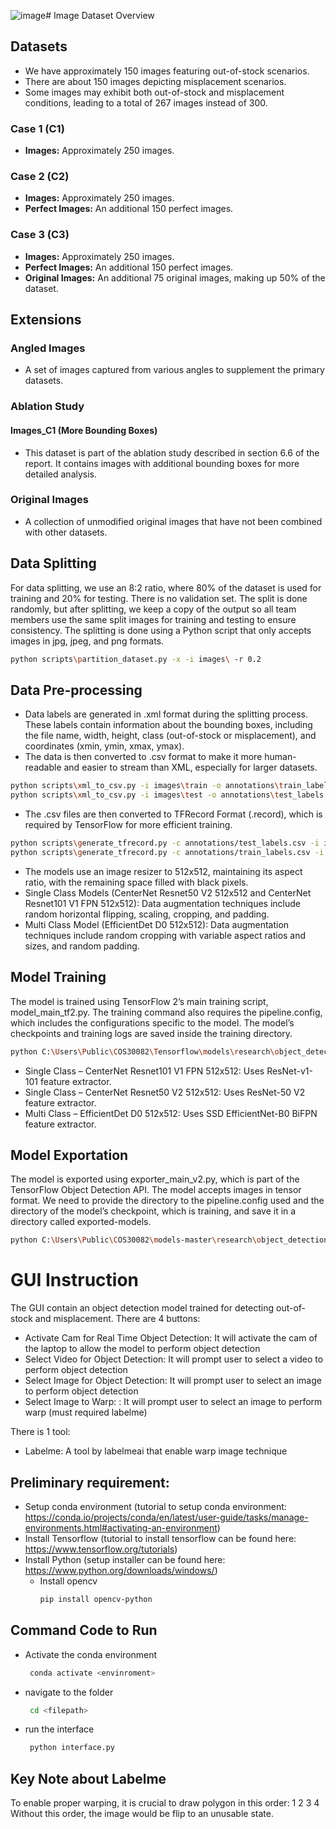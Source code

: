 ![image](https://github.com/Pinkslushie/COS30018_GROUP_ASSIGNMENT/assets/133955496/b5d8146a-a63f-436b-b53b-4f9acf54aa9c)# Image Dataset Overview

## Datasets

- We have approximately 150 images featuring out-of-stock scenarios.
- There are about 150 images depicting misplacement scenarios.
- Some images may exhibit both out-of-stock and misplacement conditions, leading to a total of 267 images instead of 300.

### Case 1 (C1)
- **Images:** Approximately 250 images.

### Case 2 (C2)
- **Images:** Approximately 250 images.
- **Perfect Images:** An additional 150 perfect images.

### Case 3 (C3)
- **Images:** Approximately 250 images.
- **Perfect Images:** An additional 150 perfect images.
- **Original Images:** An additional 75 original images, making up 50% of the dataset.

## Extensions

### Angled Images
- A set of images captured from various angles to supplement the primary datasets.

### Ablation Study

#### Images_C1 (More Bounding Boxes)
- This dataset is part of the ablation study described in section 6.6 of the report. It contains images with additional bounding boxes for more detailed analysis.

### Original Images
- A collection of unmodified original images that have not been combined with other datasets.

## Data Splitting

For data splitting, we use an 8:2 ratio, where 80% of the dataset is used for training and 20% for testing. There is no validation set. The split is done randomly, but after splitting, we keep a copy of the output so all team members use the same split images for training and testing to ensure consistency. The splitting is done using a Python script that only accepts images in jpg, jpeg, and png formats.

```bash
python scripts\partition_dataset.py -x -i images\ -r 0.2
```

## Data Pre-processing

- Data labels are generated in .xml format during the splitting process. These labels contain information about the bounding boxes, including the file name, width, height, class (out-of-stock or misplacement), and coordinates (xmin, ymin, xmax, ymax).
- The data is then converted to .csv format to make it more human-readable and easier to stream than XML, especially for larger datasets.

```bash
python scripts\xml_to_csv.py -i images\train -o annotations\train_labels.csv
python scripts\xml_to_csv.py -i images\test -o annotations\test_labels.csv
```

- The .csv files are then converted to TFRecord Format (.record), which is required by TensorFlow for more efficient training.

```bash
python scripts\generate_tfrecord.py -c annotations/test_labels.csv -i images/test -x images/test -o annotations/test.tfrecord -l annotations/label_map.pbtxt
python scripts\generate_tfrecord.py -c annotations/train_labels.csv -i images/train -x images/train -o annotations/train.tfrecord -l annotations/label_map.pbtxt
```

- The models use an image resizer to 512x512, maintaining its aspect ratio, with the remaining space filled with black pixels.
- Single Class Models (CenterNet Resnet50 V2 512x512 and CenterNet Resnet101 V1 FPN 512x512): Data augmentation techniques include random horizontal flipping, scaling, cropping, and padding.
- Multi Class Model (EfficientDet D0 512x512): Data augmentation techniques include random cropping with variable aspect ratios and sizes, and random padding.

## Model Training

The model is trained using TensorFlow 2’s main training script, model_main_tf2.py. The training command also requires the pipeline.config, which includes the configurations specific to the model. The model’s checkpoints and training logs are saved inside the training directory.

```bash
python C:\Users\Public\COS30082\Tensorflow\models\research\object_detection\model_main_tf2.py --pipeline_config_path="models\[model name]\pipeline.config" --model_dir="training" –alsologtostderr
```

- Single Class – CenterNet Resnet101 V1 FPN 512x512: Uses ResNet-v1-101 feature extractor.
- Single Class – CenterNet Resnet50 V2 512x512: Uses ResNet-50 V2 feature extractor.
- Multi Class – EfficientDet D0 512x512: Uses SSD EfficientNet-B0 BiFPN feature extractor.

## Model Exportation

The model is exported using exporter_main_v2.py, which is part of the TensorFlow Object Detection API. The model accepts images in tensor format. We need to provide the directory to the pipeline.config used and the directory of the model’s checkpoint, which is training, and save it in a directory called exported-models.
```bash
python C:\Users\Public\COS30082\models-master\research\object_detection\exporter_main_v2.py --input_type image_tensor --pipeline_config_path="models\[model name]\pipeline.config" --trained_checkpoint_dir="training" --output_directory="exported-models"
```



# GUI Instruction
The GUI contain an object detection model trained for detecting out-of-stock and misplacement. 
There are 4 buttons:
- Activate Cam for Real Time Object Detection: It will activate the cam of the laptop to allow the model to perform object detection
- Select Video for Object Detection: It will prompt user to select a video to perform object detection
- Select Image for Object Detection: It will prompt user to select an image to perform object detection
- Select Image to Warp: : It will prompt user to select an image to perform warp (must required labelme)
  
There is 1 tool:
- Labelme: A tool by labelmeai that enable warp image technique

## Preliminary requirement:
- Setup conda environment (tutorial to setup conda environment: https://conda.io/projects/conda/en/latest/user-guide/tasks/manage-environments.html#activating-an-environment)
- Install Tensorflow (tutorial to install tensorflow can be found here: https://www.tensorflow.org/tutorials)
- Install Python (setup installer can be found here: https://www.python.org/downloads/windows/)
  - Install opencv
    ```bash
    pip install opencv-python
    ```

## Command Code to Run
- Activate the conda environment
   ```bash
    conda activate <envinroment>
    ```
- navigate to the folder
   ```bash
    cd <filepath>
    ```
- run the interface
   ```bash
    python interface.py
    ```

## Key Note about Labelme
To enable proper warping, it is crucial to draw polygon in this order:
        1 2
        3 4
Without this order, the image would be flip to an unusable state.
